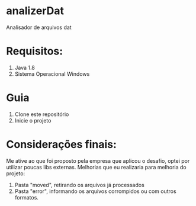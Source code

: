 # analizerDat
Analisador de arquivos dat

# Requisitos:
1. Java 1.8
2. Sistema Operacional Windows

# Guia
1. Clone este repositório
2. Inicie o projeto

# Considerações finais:
Me ative ao que foi proposto pela empresa que aplicou o desafio, optei por utilizar poucas libs externas.
Melhorias que eu realizaria para melhoria do projeto:
1. Pasta "moved", retirando os arquivos já processados
2. Pasta "error", informando os arquivos corrompidos ou com outros formatos.
